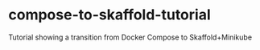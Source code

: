 # compose-to-skaffold-tutorial
Tutorial showing a transition from Docker Compose to Skaffold+Minikube
